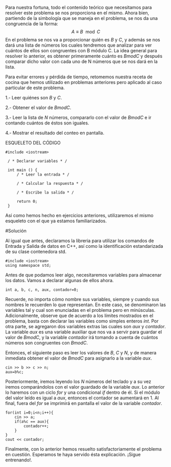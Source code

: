 Para nuestra fortuna, todo el contenido teórico que necesitamos para resolver este problema se nos proporciona en el mismo. Ahora bien, partiendo de la simbología que se maneja en el problema, se nos da una congruencia de la forma:
$$A \equiv B \mod C$$
En el problema se nos va a proporcionar quién es $B$ y $C$, y además se nos dará una lista de números los cuales tendremos que analizar para ver cuántos de ellos son congruentes con B módulo C. La idea general para resolver lo anterior, es obtener primeramente cuánto es $BmodC$ y después comparar dicho valor con cada uno de N números que se nos dará en la lista.

Para evitar errores y pérdida de tiempo, retomemos nuestra receta de cocina que hemos utilizado en problemas anteriores pero aplicado al caso particular de este problema.

1.- Leer quiénes son $B$ y $C$.

2.- Obtener el valor de $BmodC$.

3.- Leer la lista de $N$ números, compararlo con el valor de $BmodC$ e ir contando cuántos de éstos son iguales.

4.- Mostrar el resultado del conteo en pantalla.

ESQUELETO DEL CÓDIGO

```
#include <iostream>

 / * Declarar variables * /

 int main () {
	 / * Leer la entrada * /

	 / * Calcular la respuesta * /

	 / * Escribe la salida * /

	 return 0;
 }
```

Así como hemos hecho en ejercicios anteriores, utilizaremos el mismo esqueleto con el que ya estamos familiarizados.

#Solución

Al igual que antes, declaramos la libreria para utilizar los comandos de Entrada y Salida de datos en C++, así como la identificación estandarizada de su clase contenedora std.

    #include <iostream>
    using namespace std;

Antes de que podamos leer algo, necesitaremos variables para almacenar los datos. Vamos a declarar algunas de ellos ahora.

    int a, b, c, n, aux, contador=0;

Recuerde, no importa cómo nombre sus variables, siempre y cuando sus nombres le recuerden lo que representan. En este caso, se denominaron las variables tal y cual son enunciadas en el problema pero en minúsculas. Adicionalmente, observe que de acuerdo a los límites mostrados en el problema, basta con declarar las variables como simples enteros $int$. Por otra parte, se agregaron dos variables extras las cuales son $aux$ y $contador$. La variable $aux$ es una variable auxiliar que nos va a servir para guardar el valor de $BmodC$, y la variable $contador$ irá tomando a cuenta de cuántos números son congruentes con $BmodC$.

Entonces, el siguiente paso es leer los valores de $B$, $C$ y $N$, y de manera inmediata obtener el valor de $BmodC$ para asignarlo a la variable $aux$.

    cin >> b >> c >> n;
    aux=b%c;

Posteriormente, iremos leyendo los $N$ números del teclado y a su vez iremos comparándolos con el valor guardado de la variable $aux$. Lo anterior lo haremos con un ciclo $for$ y una condicional $if$ dentro de él. Si el módulo del valor leído es igual a $aux$, entonces el contador se aumentará en 1. Al final, fuera del $for$ se imprimirá en pantalla el valor de la variable $contador$.

```
for(int i=0;i<n;i++){
    cin >> a;
    if(a%c == aux){
        contador++;
    }
}
cout << contador;
```

Finalmente, con lo anterior hemos resuelto satisfactoriamente el problema en cuestión. Esperamos te haya servido ésta explicación. ¡Sigue entrenando!.

